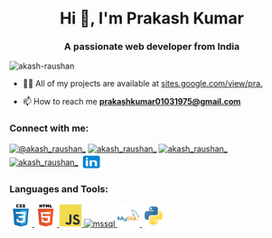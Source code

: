 <h1 align="center">Hi 👋, I'm Prakash Kumar</h1>
<h3 align="center">A passionate web developer from India</h3>

<p align="left"> <img src="https://komarev.com/ghpvc/?username=akash-raushan&label=Profile%20views&color=0e75b6&style=flat" alt="akash-raushan" /> </p>

- 👨‍💻 All of my projects are available at [sites.google.com/view/pra.](sites.google.com/view/prakashkumarwebdev.)

- 📫 How to reach me **prakashkumar01031975@gmail.com**

<h3 align="left">Connect with me:</h3>
<p align="left">
<a href="https://twitter.com/@akash_raushan_" target="blank"><img align="center" src="https://raw.githubusercontent.com/rahuldkjain/github-profile-readme-generator/master/src/images/icons/Social/twitter.svg" alt="@akash_raushan_" height="30" width="40" /></a> 
 <a href="https://instagram.com/akash_raushan_" target="blank"><img align="center" src="https://raw.githubusercontent.com/rahuldkjain/github-profile-readme-generator/master/src/images/icons/Social/instagram.svg" alt="akash_raushan_" height="30" width="40" /></a>
<a  href='https://github.com/akash-raushan'   target="blank"><img align="center" src="https://raw.githubusercontent.com/rahuldkjain/github-profile-readme-generator/master/src/images/icons/Social/github.svg" alt="akash_raushan_" height="30" width="40" /></a>
<a href="https://www.facebook.com/profile.php?id=100037777120494" target="blank"><img align="center" src="https://raw.githubusercontent.com/rahuldkjain/github-profile-readme-generator/master/src/images/icons/Social/facebook.svg" alt="akash_raushan_" height="30" width='40'/></a>
<a href='https://www.linkedin.com/in/prakash-kumar-b4b16827b/' target="blank"><img align="center" src="linkedin.png" alt="akash_raushan_" height="30" width="40" /></a>
</p>

<h3 align="left">Languages and Tools:</h3>
<p align="left"> <a href="https://www.w3schools.com/css/" target="_blank" rel="noreferrer"> <img src="https://raw.githubusercontent.com/devicons/devicon/master/icons/css3/css3-original-wordmark.svg" alt="css3" width="40" height="40"/> </a> <a href="https://www.w3.org/html/" target="_blank" rel="noreferrer"> <img src="https://raw.githubusercontent.com/devicons/devicon/master/icons/html5/html5-original-wordmark.svg" alt="html5" width="40" height="40"/> </a> <a href="https://developer.mozilla.org/en-US/docs/Web/JavaScript" target="_blank" rel="noreferrer"> <img src="https://raw.githubusercontent.com/devicons/devicon/master/icons/javascript/javascript-original.svg" alt="javascript" width="40" height="40"/> </a> <a href="https://www.microsoft.com/en-us/sql-server" target="_blank" rel="noreferrer"> <img src="https://www.svgrepo.com/show/303229/microsoft-sql-server-logo.svg" alt="mssql" width="40" height="40"/> </a> <a href="https://www.mysql.com/" target="_blank" rel="noreferrer"> <img src="https://raw.githubusercontent.com/devicons/devicon/master/icons/mysql/mysql-original-wordmark.svg" alt="mysql" width="40" height="40"/> </a> <a href="https://www.python.org" target="_blank" rel="noreferrer"> <img src="https://raw.githubusercontent.com/devicons/devicon/master/icons/python/python-original.svg" alt="python" width="40" height="40"/> </a> </p>
